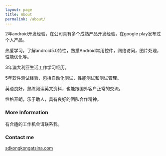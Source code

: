 ```yaml
---
layout: page
title: About
permalink: /about/
---
```


2年android开发经验，在公司具有多个成熟产品开发经验，在google play发布过个人产品。

热爱学习，了解android5.0特性，熟悉Android常用控件，网络访问，图片处理，性能优化等。

3年澳大利亚生活工作学习经历。

5年软件测试经验，包括自动化测试，性能测试和测试管理。

英语良好，熟练阅读英文资料，也能跟国外客户正常的交流。

性格开朗，乐于助人，具有良好的团队合作精神。

### More Information

有合适的工作机会请联系我。

### Contact me

[sdkongkongatsina.com](mailto:sdkongkong@sina.com)
